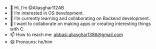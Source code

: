 - 👋 Hi, I’m @Aliasghar112AB
- 👀 I’m interested in OS development.
- 🌱 I’m currently learning and collaborating on Backend development.
- 💞️ I want to collaborate on making apps or creating interesting things with C.
- 📫 How to reach me: abbasi.aliasghar1386@gmail.com
- 😄 Pronouns: he/him
